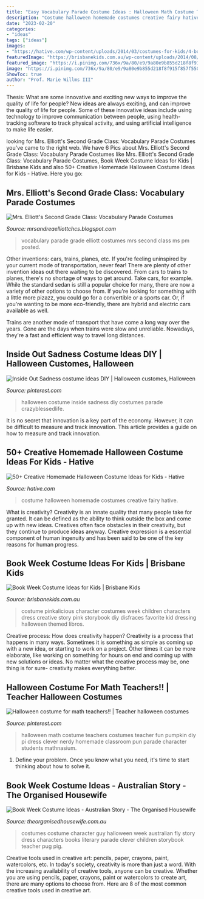 ```yaml
---
title: "Easy Vocabulary Parade Costume Ideas : Halloween Math Costume Teachers Costumes Teacher Fun Pumpkin Diy Pi Dress Clever Nerdy Homemade Classroom Pun Parade Character Students Mathnasium"
description: "Costume halloween homemade costumes creative fairy hative"
date: "2023-02-20"
categories:
- "ideas"
tags: ["ideas"]
images:
- "https://hative.com/wp-content/uploads/2014/03/costumes-for-kids/4-book-fairy-costume-for-girl.jpg"
featuredImage: "https://brisbanekids.com.au/wp-content/uploads/2014/08/Pinkalicious-costume.jpg"
featured_image: "https://i.pinimg.com/736x/9a/80/e9/9a80e9b855d218f8f915f857f5503fc5--halloween-math-halloween-dress.jpg"
image: "https://i.pinimg.com/736x/9a/80/e9/9a80e9b855d218f8f915f857f5503fc5--halloween-math-halloween-dress.jpg"
ShowToc: true
author: "Prof. Marie Willms III"
---
```



Thesis: What are some innovative and exciting new ways to improve the quality of life for people?
New ideas are always exciting, and can improve the quality of life for people. Some of these innovative ideas include using technology to improve communication between people, using health-tracking software to track physical activity, and using artificial intelligence to make life easier.

	

		
looking for Mrs. Elliott&#039;s Second Grade Class: Vocabulary Parade Costumes you've came to the right web. We have 6 Pics about Mrs. Elliott&#039;s Second Grade Class: Vocabulary Parade Costumes like Mrs. Elliott&#039;s Second Grade Class: Vocabulary Parade Costumes, Book Week Costume Ideas for Kids | Brisbane Kids and also 50+ Creative Homemade Halloween Costume Ideas for Kids - Hative. Here you go:
		
    
## Mrs. Elliott&#039;s Second Grade Class: Vocabulary Parade Costumes

<img loading=lazy src="http://1.bp.blogspot.com/-8n4hPsS9SDA/T6M4pOP03hI/AAAAAAAAAfM/iAqeJVJwESg/s1600/tyler.JPG" onerror="this.onerror=null;this.src='https://tse1.mm.bing.net/th?id=OIP.jz0lAe8PyVD2r-6jfkq9VAHaJ4&amp;pid=15.1';" alt="Mrs. Elliott&#039;s Second Grade Class: Vocabulary Parade Costumes">

_Source: mrsandreaelliottchcs.blogspot.com_

>vocabulary parade grade elliott costumes mrs second class ms pm posted. 

	

Other inventions: cars, trains, planes, etc.
If you're feeling uninspired by your current mode of transportation, never fear! There are plenty of other invention ideas out there waiting to be discovered. From cars to trains to planes, there's no shortage of ways to get around.
Take cars, for example. While the standard sedan is still a popular choice for many, there are now a variety of other options to choose from. If you're looking for something with a little more pizazz, you could go for a convertible or a sports car. Or, if you're wanting to be more eco-friendly, there are hybrid and electric cars available as well.

Trains are another mode of transport that have come a long way over the years. Gone are the days when trains were slow and unreliable. Nowadays, they're a fast and efficient way to travel long distances.

    
## Inside Out Sadness Costume Ideas DIY | Halloween Customes, Halloween

<img loading=lazy src="https://i.pinimg.com/736x/29/3d/48/293d48aef309ecedee1a1b5c5a026750--halloween--halloween-costumes.jpg" onerror="this.onerror=null;this.src='https://tse1.mm.bing.net/th?id=OIP.ZageEdDa2FBlWPM_576E8QHaHa&amp;pid=15.1';" alt="Inside Out Sadness costume ideas DIY | Halloween customes, Halloween">

_Source: pinterest.com_

>halloween costume inside sadness diy costumes parade crazyblessedlife. 

	

It is no secret that innovation is a key part of the economy. However, it can be difficult to measure and track innovation. This article provides a guide on how to measure and track innovation.

    
## 50+ Creative Homemade Halloween Costume Ideas For Kids - Hative

<img loading=lazy src="https://hative.com/wp-content/uploads/2014/03/costumes-for-kids/4-book-fairy-costume-for-girl.jpg" onerror="this.onerror=null;this.src='https://tse3.mm.bing.net/th?id=OIP.BH_l8E5lTXTR1zPEh4AB3gHaIl&amp;pid=15.1';" alt="50+ Creative Homemade Halloween Costume Ideas for Kids - Hative">

_Source: hative.com_

>costume halloween homemade costumes creative fairy hative. 

	

What is creativity?
Creativity is an innate quality that many people take for granted. It can be defined as the ability to think outside the box and come up with new ideas. Creatives often face obstacles in their creativity, but they continue to produce ideas anyway. Creative expression is a essential component of human ingenuity and has been said to be one of the key reasons for human progress.

    
## Book Week Costume Ideas For Kids | Brisbane Kids

<img loading=lazy src="https://brisbanekids.com.au/wp-content/uploads/2014/08/Pinkalicious-costume.jpg" onerror="this.onerror=null;this.src='https://tse4.mm.bing.net/th?id=OIP.QxqO72PzPq9rfS4QK6e-OAAAAA&amp;pid=15.1';" alt="Book Week Costume Ideas for Kids | Brisbane Kids">

_Source: brisbanekids.com.au_

>costume pinkalicious character costumes week children characters dress creative story pink storybook diy disfraces favorite kid dressing halloween themed libros. 

	

Creative process: How does creativity happen?
Creativity is a process that happens in many ways. Sometimes it is something as simple as coming up with a new idea, or starting to work on a project. Other times it can be more elaborate, like working on something for hours on end and coming up with new solutions or ideas. No matter what the creative process may be, one thing is for sure- creativity makes everything better.

    
## Halloween Costume For Math Teachers!! | Teacher Halloween Costumes

<img loading=lazy src="https://i.pinimg.com/736x/9a/80/e9/9a80e9b855d218f8f915f857f5503fc5--halloween-math-halloween-dress.jpg" onerror="this.onerror=null;this.src='https://tse4.mm.bing.net/th?id=OIP.ENDfqXbifo2tTeugBAllhAHaJ3&amp;pid=15.1';" alt="Halloween costume for math teachers!! | Teacher halloween costumes">

_Source: pinterest.com_

>halloween math costume teachers costumes teacher fun pumpkin diy pi dress clever nerdy homemade classroom pun parade character students mathnasium. 

	

1. Define your problem. Once you know what you need, it's time to start thinking about how to solve it. 

    
## Book Week Costume Ideas - Australian Story - The Organised Housewife

<img loading=lazy src="https://theorganisedhousewife.com.au/wp-content/uploads/2016/08/Book-Week-Costume-Ideas-Australian-Story-1.jpg" onerror="this.onerror=null;this.src='https://tse4.mm.bing.net/th?id=OIP._FivFsxNWlNO_WSsxhIbyAHaLI&amp;pid=15.1';" alt="Book Week Costume Ideas - Australian Story - The Organised Housewife">

_Source: theorganisedhousewife.com.au_

>costumes costume character guy halloween week australian fly story dress characters books literary parade clever children storybook teacher pug pig. 

	

Creative tools used in creative art: pencils, paper, crayons, paint, watercolors, etc.
In today's society, creativity is more than just a word. With the increasing availability of creative tools, anyone can be creative. Whether you are using pencils, paper, crayons, paint or watercolors to create art, there are many options to choose from. Here are 8 of the most common creative tools used in creative art.

